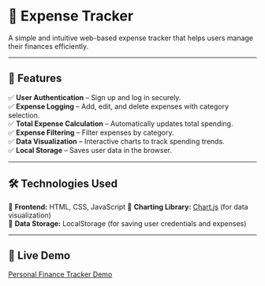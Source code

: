 # 📌 **Expense Tracker**  

A simple and intuitive web-based expense tracker that helps users manage their finances efficiently.  

---

## 🚀 **Features**  

✅ **User Authentication** – Sign up and log in securely.  
✅ **Expense Logging** – Add, edit, and delete expenses with category selection.  
✅ **Total Expense Calculation** – Automatically updates total spending.  
✅ **Expense Filtering** – Filter expenses by category.  
✅ **Data Visualization** – Interactive charts to track spending trends.  
✅ **Local Storage** – Saves user data in the browser.  

---

## 🛠️ **Technologies Used**  

🔹 **Frontend:** HTML, CSS, JavaScript
🔹 **Charting Library:** [Chart.js](https://www.chartjs.org/) (for data visualization)  
🔹 **Data Storage:** LocalStorage (for saving user credentials and expenses)  

---

## 🎯 **Live Demo** 

[Personal Finance Tracker Demo](https://personal-finance-tracker-git-main-uyen-truongs-projects.vercel.app/)



